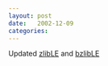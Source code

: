 ```yaml
---
layout: post
date:   2002-12-09
categories:
---
```

Updated <a href="asm/zlibLE">zlibLE</a> and <a href="asm/bzlibLE">bzlibLE</a>
